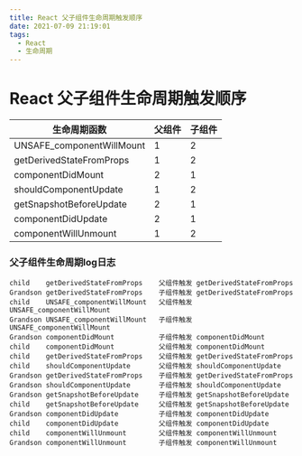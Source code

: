 ```yaml
---
title: React 父子组件生命周期触发顺序
date: 2021-07-09 21:19:01
tags: 
  - React
  - 生命周期
---
```


# React 父子组件生命周期触发顺序

| 生命周期函数       | 父组件 | 子组件    |
| ---------- | ----------- | ----------- |
| UNSAFE_componentWillMount | 1 | 2    |
| getDerivedStateFromProps | 1 | 2   |
| componentDidMount       | 2 | 1    |
| shouldComponentUpdate   | 1 | 2    |
| getSnapshotBeforeUpdate | 2 | 1    |
| componentDidUpdate      | 2 | 1    |
| componentWillUnmount    | 1 | 2    |


### 父子组件生命周期log日志
```
child    getDerivedStateFromProps    父组件触发 getDerivedStateFromProps
Grandson getDerivedStateFromProps    子组件触发 getDerivedStateFromProps
child    UNSAFE_componentWillMount   父组件触发 UNSAFE_componentWillMount
Grandson UNSAFE_componentWillMount   子组件触发 UNSAFE_componentWillMount
Grandson componentDidMount           子组件触发 componentDidMount
child    componentDidMount           父组件触发 componentDidMount
child    getDerivedStateFromProps    父组件触发 getDerivedStateFromProps
child    shouldComponentUpdate       父组件触发 shouldComponentUpdate
Grandson getDerivedStateFromProps    子组件触发 getDerivedStateFromProps
Grandson shouldComponentUpdate       子组件触发 shouldComponentUpdate
Grandson getSnapshotBeforeUpdate     子组件触发 getSnapshotBeforeUpdate
child    getSnapshotBeforeUpdate     父组件触发 getSnapshotBeforeUpdate
Grandson componentDidUpdate          子组件触发 componentDidUpdate
child    componentDidUpdate          父组件触发 componentDidUpdate
child    componentWillUnmount        父组件触发 componentWillUnmount
Grandson componentWillUnmount        子组件触发 componentWillUnmount
